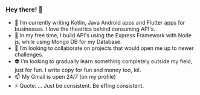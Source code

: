 ### Hey there! 👋



- 🔭 I’m currently writing Kotlin, Java Android apps and Flutter apps for businesses. I love the theatrics behind consuming API's.
- 🌱 In my free time, I build API's using the Express Framework with Node js, while using Mongo DB for my Database.
- 👯 I’m looking to collaborate on projects that would open me up to newer challenges.
- 👽 I’m looking to gradually learn something completely outside my field, just for fun. I write copy for fun and money too, lol.
- 📫 My Gmail is open 24/7 (on my profile)
- ⚡ Quote: ... Just be consistent. Be effing consistent.

